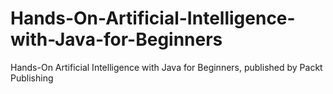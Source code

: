 # Hands-On-Artificial-Intelligence-with-Java-for-Beginners
Hands-On Artificial Intelligence with Java for Beginners, published by Packt Publishing
